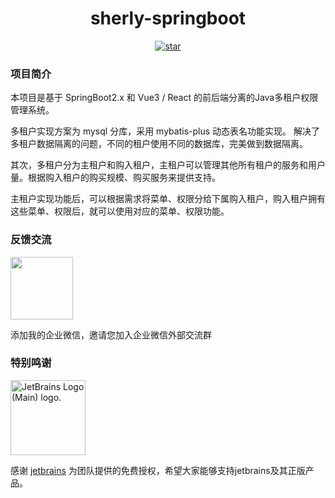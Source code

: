 <h1 align="center">sherly-springboot</h1>
<p align="center">
	<a href='https://gitee.com/guzi499/universal-practice-repository/stargazers'><img src='https://gitee.com/guzi499/universal-practice-repository/badge/star.svg?theme=dark' alt='star'></img></a>
</p>

### 项目简介

本项目是基于 SpringBoot2.x 和 Vue3 / React 的前后端分离的Java多租户权限管理系统。
  
多租户实现方案为 mysql 分库，采用 mybatis-plus 动态表名功能实现。 解决了多租户数据隔离的问题，不同的租户使用不同的数据库，完美做到数据隔离。

其次，多租户分为主租户和购入租户，主租户可以管理其他所有租户的服务和用户量。根据购入租户的购买规模、购买服务来提供支持。

主租户实现功能后，可以根据需求将菜单、权限分给下属购入租户，购入租户拥有这些菜单、权限后，就可以使用对应的菜单、权限功能。

### 反馈交流
<img src="https://gitee.com/guzi499/sherly-springboot/raw/develop/.sherly-springboot/wx.jpg" height="100"/>

添加我的企业微信，邀请您加入企业微信外部交流群

### 特别鸣谢
<img width="120" src="https://resources.jetbrains.com/storage/products/company/brand/logos/jb_beam.png" alt="JetBrains Logo (Main) logo.">

感谢 [jetbrains](https://jb.gg/OpenSourceSupport/?from=sherly-springboot "jetbrains") 为团队提供的免费授权，希望大家能够支持jetbrains及其正版产品。
